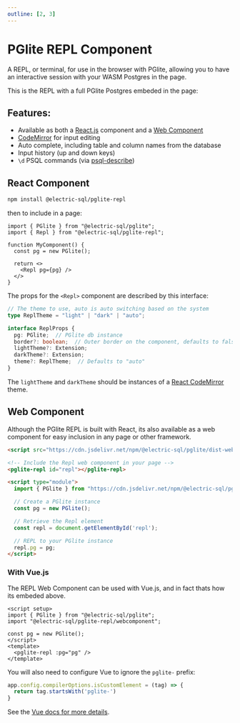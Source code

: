 ```yaml
---
outline: [2, 3]
---
```


<script setup>
import { defineClientComponent } from 'vitepress'

const Repl = defineClientComponent(() => {
  return import('../components/Repl.vue')
})
</script>

# PGlite REPL Component

A REPL, or terminal, for use in the browser with PGlite, allowing you to have an interactive session with your WASM Postgres in the page.

This is the REPL with a full PGlite Postgres embeded in the page:

<ClientOnly>
  <Repl />
</ClientOnly>

## Features:

- Available as both a [React.js](#react-component) component and a [Web Component](#web-component)
- [CodeMirror](https://codemirror.net) for input editing
- Auto complete, including table and column names from the database
- Input history (up and down keys)
- `\d` PSQL commands (via [psql-describe](https://www.npmjs.com/package/psql-describe))

## React Component

```bash
npm install @electric-sql/pglite-repl
```

then to include in a page:

```tsx
import { PGlite } from "@electric-sql/pglite";
import { Repl } from "@electric-sql/pglite-repl";

function MyComponent() {
  const pg = new PGlite();

  return <>
    <Repl pg={pg} />
  </>
}
```

The props for the `<Repl>` component are described by this interface:

```ts
// The theme to use, auto is auto switching based on the system
type ReplTheme = "light" | "dark" | "auto";

interface ReplProps {
  pg: PGlite;  // PGlite db instance
  border?: boolean;  // Outer border on the component, defaults to false
  lightTheme?: Extension;
  darkTheme?: Extension;
  theme?: ReplTheme;  // Defaults to "auto"
}
```

The `lightTheme` and `darkTheme` should be instances of a [React CodeMirror](https://uiwjs.github.io/react-codemirror/) theme.

## Web Component

Although the PGlite REPL is built with React, its also available as a web component for easy inclusion in any page or other framework.

```html
<script src="https://cdn.jsdelivr.net/npm/@electric-sql/pglite/dist-webcomponent/Repl.js" type="module"></script>

<!-- Include the Repl web component in your page -->
<pglite-repl id="repl"></pglite-repl>

<script type="module">
  import { PGlite } from "https://cdn.jsdelivr.net/npm/@electric-sql/pglite/dist/index.js";

  // Create a PGlite instance
  const pg = new PGlite();

  // Retrieve the Repl element
  const repl = document.getElementById('repl');

  // REPL to your PGlite instance
  repl.pg = pg;
</script>
```

### With Vue.js

The REPL Web Component can be used with Vue.js, and in fact thats how its embeded above.

```vue
<script setup>
import { PGlite } from "@electric-sql/pglite";
import "@electric-sql/pglite-repl/webcomponent";

const pg = new PGlite();
</script>
<template>
  <pglite-repl :pg="pg" />
</template>
```

You will also need to configure Vue to ignore the `pglite-` prefix:

```ts
app.config.compilerOptions.isCustomElement = (tag) => {
  return tag.startsWith('pglite-')
}
```

See the [Vue docs for more details](https://vuejs.org/api/application.html#app-config-compileroptions-iscustomelement).